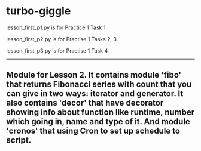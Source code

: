 # turbo-giggle

lesson_first_p1.py is for Practice 1 Task 1

lesson_first_p2.py is for Practise 1 Tasks 2, 3

lesson_first_p3.py is for Practise 1 Task 4

-----------
Module for Lesson 2.
It contains module 'fibo' that returns
Fibonacci series with count that you can give
in two ways: iterator and generator.
It also contains 'decor' that have decorator
showing info about function like runtime, number which going in,
name and type of it.
And module 'cronos' that using Cron to set up
schedule to script.
-----------
